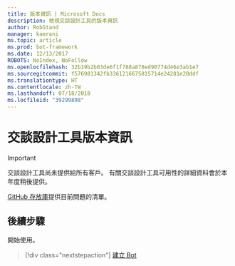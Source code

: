 ```yaml
---
title: 版本資訊 | Microsoft Docs
description: 檢視交談設計工具的版本資訊
author: RobStand
manager: kamrani
ms.topic: article
ms.prod: bot-framework
ms.date: 12/13/2017
ROBOTS: NoIndex, NoFollow
ms.openlocfilehash: 32b19b2b03de6f1f788a878ed90774d46e3ab1e7
ms.sourcegitcommit: f576981342fb3361216675815714e24281e20ddf
ms.translationtype: HT
ms.contentlocale: zh-TW
ms.lasthandoff: 07/18/2018
ms.locfileid: "39299898"
---
```

# <a name="conversation-designer-release-notes"></a>交談設計工具版本資訊
> [!IMPORTANT]
> 交談設計工具尚未提供給所有客戶。 有關交談設計工具可用性的詳細資料會於本年度稍後提供。

<!-- TODO: Add release notes TBD -->

[GitHub 存放庫](https://github.com/Microsoft/BotBuilder/issues)提供目前問題的清單。 

## <a name="next-step"></a>後續步驟
開始使用。
> [!div class="nextstepaction"]
> [建立 Bot](conversation-designer-create-bot.md)
